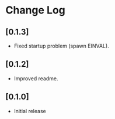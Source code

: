 # Change Log

## [0.1.3]

- Fixed startup problem (spawn EINVAL).

## [0.1.2]

- Improved readme.

## [0.1.0]

- Initial release

